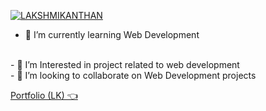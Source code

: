 [![LAKSHMIKANTHAN](https://user-images.githubusercontent.com/84187173/236680424-c012cf64-acb2-402b-839f-f942902e9a42.png)](https://www.linkedin.com/in/lakshmikanthan-g-90bba4213)

- 🚀 I’m currently learning Web Development
<br>
- 🔭 I’m Interested in project related to web development
<br>
- 👯 I’m looking to collaborate on Web Development projects
<br>
<p><a href="https://lakshmikanthan-g.github.io/Portfolio/" target="_blank">Portfolio (LK) 👈 </a></p>
